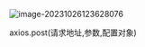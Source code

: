 ![image-20231026123628076](https://ttqblogimg.oss-cn-beijing.aliyuncs.com/image-20231026123628076.png)

axios.post(请求地址,参数,配置对象)